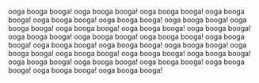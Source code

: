 ooga booga booga!
ooga booga booga!
ooga booga booga!
ooga booga booga!
ooga booga booga!
ooga booga booga!
ooga booga booga!
ooga booga booga!
ooga booga booga!
ooga booga booga!
ooga booga booga!
ooga booga booga!
ooga booga booga!
ooga booga booga!
ooga booga booga!
ooga booga booga!
ooga booga booga!
ooga booga booga!
ooga booga booga!
ooga booga booga!
ooga booga booga!
ooga booga booga!
ooga booga booga!
ooga booga booga!
ooga booga booga!
ooga booga booga!
ooga booga booga!
ooga booga booga!
